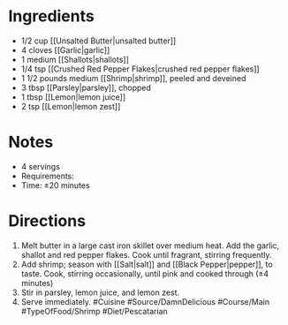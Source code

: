 # Ingredients
- 1/2 cup [[Unsalted Butter|unsalted butter]]
- 4 cloves [[Garlic|garlic]]
- 1 medium [[Shallots|shallots]]
- 1/4 tsp [[Crushed Red Pepper Flakes|crushed red pepper flakes]]
- 1 1/2 pounds medium [[Shrimp|shrimp]], peeled and deveined
- 3 tbsp [[Parsley|parsley]], chopped
- 1 tbsp [[Lemon|lemon juice]] 
- 2 tsp [[Lemon|lemon zest]]
# Notes
- 4 servings
- Requirements:
- Time: ±20 minutes 
# Directions
1. Melt butter in a large cast iron skillet over medium heat. Add the garlic, shallot and red pepper flakes. Cook until fragrant, stirring frequently.
2. Add shrimp; season with [[Salt|salt]] and [[Black Pepper|pepper]], to taste. Cook, stirring occasionally, until pink and cooked through (±4 minutes)
3. Stir in parsley, lemon juice, and lemon zest.
4. Serve immediately. 
#Cuisine #Source/DamnDelicious #Course/Main #TypeOfFood/Shrimp #Diet/Pescatarian  